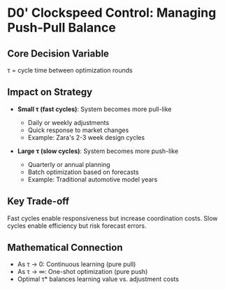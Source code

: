 # D0' Clockspeed Control: Managing Push-Pull Balance

## Core Decision Variable
τ = cycle time between optimization rounds

## Impact on Strategy
- **Small τ (fast cycles)**: System becomes more pull-like
  - Daily or weekly adjustments
  - Quick response to market changes
  - Example: Zara's 2-3 week design cycles

- **Large τ (slow cycles)**: System becomes more push-like  
  - Quarterly or annual planning
  - Batch optimization based on forecasts
  - Example: Traditional automotive model years

## Key Trade-off
Fast cycles enable responsiveness but increase coordination costs.
Slow cycles enable efficiency but risk forecast errors.

## Mathematical Connection
- As τ → 0: Continuous learning (pure pull)
- As τ → ∞: One-shot optimization (pure push)
- Optimal τ* balances learning value vs. adjustment costs
